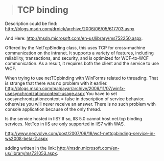 > # TCP binding #

Description could be find: http://blogs.msdn.com/drnick/archive/2006/06/05/617703.aspx.

And Here: http://msdn.microsoft.com/en-us/library/ms752250.aspx.

Offered by the NetTcpBinding class, this uses TCP for cross-machine communication on the intranet. It supports a variety of features, including reliability, transactions, and security, and is optimized for WCF-to-WCF communication. As a result, it requires both the client and the service to use WCF.

When trying to use netTCpbinding with WinForms related to threading. That is strange that there was no problem with it earlier. http://blogs.msdn.com/mahjayar/archive/2006/11/07/winfx-usesynchronizationcontext-usage.aspx
You have to set usesynchronizationcontext = false in description of service behavior. otherwise you will never receive an answer. There is no such problem with console application because of the only thread.


Is the service hosted in IIS? If so, IIS 5.0 cannot host net.tcp binding services. NetTcp in IIS are only supported in IIS7 with WAS.

http://www.neovolve.com/post/2007/09/18/wcf-nettcpbinding-service-in-ws2008-beta-2.aspx

adding written in the link: http://msdn.microsoft.com/en-us/library/ms731053.aspx.